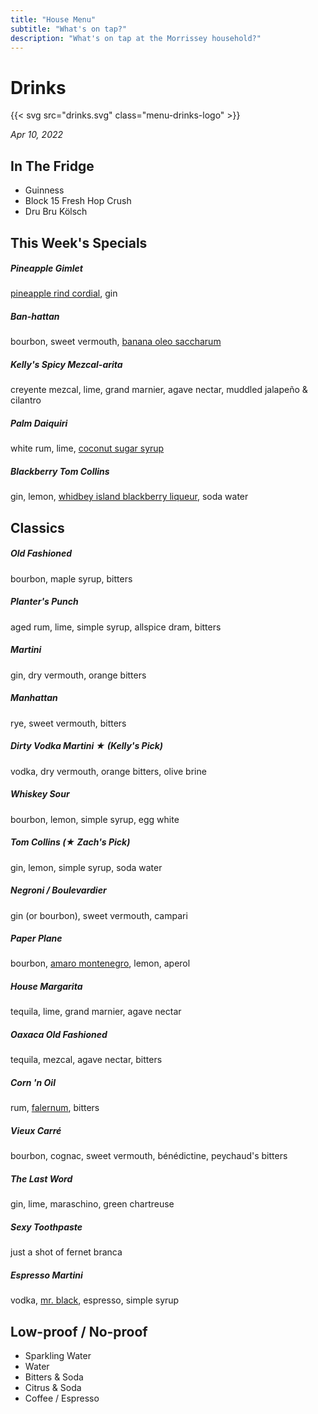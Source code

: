 ```yaml
---
title: "House Menu"
subtitle: "What's on tap?"
description: "What's on tap at the Morrissey household?"
---
```


# Drinks

{{< svg src="drinks.svg" class="menu-drinks-logo" >}}

_Apr 10, 2022_

## In The Fridge

- Guinness
- Block 15 Fresh Hop Crush
- Dru Bru Kölsch

## This Week's Specials

##### Pineapple Gimlet

[pineapple rind cordial](https://www.youtube.com/watch?v=3am0RhECCeo), gin

##### Ban-hattan

bourbon, sweet vermouth, [banana oleo saccharum](https://sustainablebartender.com/banana-peel-syrup/)

##### Kelly's Spicy Mezcal-arita

creyente mezcal, lime, grand marnier, agave nectar, muddled jalapeño & cilantro

##### Palm Daiquiri

white rum, lime, [coconut sugar syrup](https://www.amazon.com/365-WFM-Organic-Coconut-Sugar/dp/B08LY42T7P)

##### Blackberry Tom Collins

gin, lemon, [whidbey island blackberry liqueur](https://www.whidbeydistillery.com/products/blackberry-liqueur), soda water

## Classics

##### Old Fashioned

bourbon, maple syrup, bitters

##### Planter's Punch

aged rum, lime, simple syrup, allspice dram, bitters

##### Martini

gin, dry vermouth, orange bitters

##### Manhattan

rye, sweet vermouth, bitters

##### Dirty Vodka Martini ★ _(Kelly's Pick)_

vodka, dry vermouth, orange bitters, olive brine

##### Whiskey Sour

bourbon, lemon, simple syrup, egg white

##### Tom Collins (★ _Zach's Pick_)

gin, lemon, simple syrup, soda water

##### Negroni / Boulevardier

gin (or bourbon), sweet vermouth, campari

##### Paper Plane

bourbon, [amaro montenegro](https://www.amaromontenegro.com/en), lemon, aperol

##### House Margarita

tequila, lime, grand marnier, agave nectar

##### Oaxaca Old Fashioned

tequila, mezcal, agave nectar, bitters

##### Corn 'n Oil

rum, [falernum](https://alpenz.com/product-falernum.html), bitters

##### Vieux Carré

bourbon, cognac, sweet vermouth, bénédictine, peychaud's bitters

##### The Last Word

gin, lime, maraschino, green chartreuse

##### Sexy Toothpaste

just a shot of fernet branca

##### Espresso Martini

vodka, [mr. black](https://mrblack.co/us/), espresso, simple syrup

## Low-proof / No-proof

- Sparkling Water
- Water
- Bitters & Soda
- Citrus & Soda
- Coffee / Espresso
